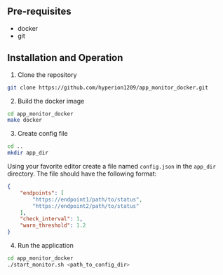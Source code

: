 ## Pre-requisites
- docker
- git

## Installation and Operation
1. Clone the repository
```bash
git clone https://github.com/hyperion1209/app_monitor_docker.git
```
2. Build the docker image
```bash
cd app_monitor_docker
make docker
```
3. Create config file
```bash
cd ..
mkdir app_dir
```
Using your favorite editor create a file named `config.json` in the `app_dir` directory. The file should have the following format:
```json
{
    "endpoints": [
        "https://endpoint1/path/to/status",
        "https://endpoint2/path/to/status"
    ],
    "check_interval": 1,
    "warn_threshold": 1.2
}
```
4. Run the application
```bash
cd app_monitor_docker
./start_monitor.sh <path_to_config_dir>
```
